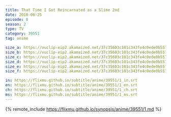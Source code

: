 ```yaml
---
title: That Time I Got Reincarnated as a Slime 2nd
date: 2010-06-25
episode: 0
season: 2
type: TV
category: 39551
tag: anime

size_a: https://vuclip-eip2.akamaized.net/37c35603c101c343fe4c0ede0b557941/vp63207_V20210105170034/hlsc_e2931_2.m3u8
size_b: https://vuclip-eip2.akamaized.net/37c35603c101c343fe4c0ede0b557941/vp63207_V20210105170034/hlsc_e2931_3.m3u8
size_c: https://vuclip-eip2.akamaized.net/37c35603c101c343fe4c0ede0b557941/vp63207_V20210105170034/hlsc_e2931_4.m3u8
size_d: https://vuclip-eip2.akamaized.net/37c35603c101c343fe4c0ede0b557941/vp63207_V20210105170034/hlsc_e2931_5.m3u8
size_e: https://vuclip-eip2.akamaized.net/37c35603c101c343fe4c0ede0b557941/vp63207_V20210105170034/hlsc_e2931_6.m3u8
size_f: https://vuclip-eip2.akamaized.net/37c35603c101c343fe4c0ede0b557941/vp63207_V20210105170034/hlsc_e2931_7.m3u8

in: https://flixmu.github.io/subtitle/anime/39551/1_in.srt
en: https://flixmu.github.io/subtitle/anime/39551/1_en.srt
ch: https://flixmu.github.io/subtitle/anime/39551/1_ch.srt
ms: https://flixmu.github.io/subtitle/anime/39551/1_ms.srt
---
```

{% remote_include https://flixmu.github.io/synopsis/anime/39551/1.md %}

